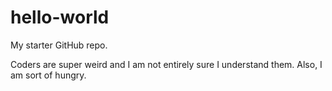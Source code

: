 # hello-world
My starter GitHub repo.

Coders are super weird and I am not entirely sure I understand them. Also, I am sort of hungry. 

